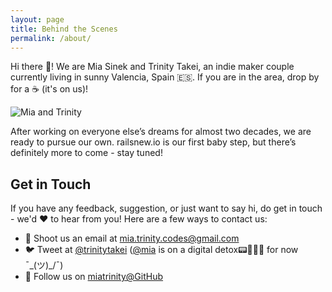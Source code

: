 ```yaml
---
layout: page
title: Behind the Scenes
permalink: /about/
---
```

  
Hi there 👋! We are Mia Sinek and Trinity Takei, an indie maker couple currently living in sunny Valencia, Spain 🇪🇸. If you are in the area, drop by for a ☕️ (it's on us)! 

![Mia and Trinity](/images/mia_trinity_portrait.jpg)

After working on everyone else’s dreams for almost two decades, we are ready to pursue our own. railsnew.io is our first baby step, but there’s definitely more to come - stay tuned!

## Get in Touch

If you have any feedback, suggestion, or just want to say hi, do get in
touch - we'd ❤️ to hear from you! Here are a few ways to contact us:

* 📧 Shoot us an email at
    <a href="mailto:mia.trinity.codes@gmail.com" class="underline text-indigo-800">mia.trinity.codes@gmail.com</a>
* 🐦 Tweet at
    <a href="https://twitter.com/TrinityTakei" class="underline text-indigo-800">@trinitytakei</a>
    (<a href="https://twitter.com/MiaSinek" class="underline text-indigo-800">@mia</a>
    is on a digital detox📟🥦🥬🥒 for now ¯\_(ツ)_/¯)
* 🐙 Follow us on
    <a href="https://gist.github.com/miatrinity" class="underline text-indigo-800">miatrinity@GitHub</a>